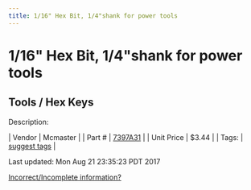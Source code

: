 ```yaml
---
title: 1/16" Hex Bit, 1/4"shank for power tools
---
```


# 1/16" Hex Bit, 1/4"shank for power tools
## Tools / Hex Keys
Description: 	 

| Vendor | Mcmaster | 
| Part # | [7397A31](https://www.mcmaster.com/#7397A31) | 
| Unit Price | $3.44 | 
| Tags: | [suggest tags](https://docs.google.com/forms/d/e/1FAIpQLSeWyY8v3RgOty-MyWmh9U0iivNYN_molChYyS-0U-o-kOAv_g/viewform) | 

Last updated: Mon Aug 21 23:35:23 PDT 2017

 [Incorrect/Incomplete information?](https://docs.google.com/forms/d/e/1FAIpQLSeWyY8v3RgOty-MyWmh9U0iivNYN_molChYyS-0U-o-kOAv_g/viewform)